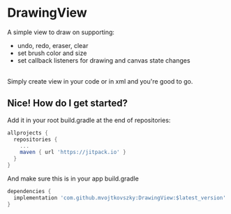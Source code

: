 # DrawingView
A simple view to draw on supporting:
- undo, redo, eraser, clear
- set brush color and size
- set callback listeners for drawing and canvas state changes

<br/>
Simply create view in your code or in xml and you're good to go.
<br/>

## Nice! How do I get started?
Add it in your root build.gradle at the end of repositories:
``` gradle
allprojects {
  repositories {
    ...
    maven { url 'https://jitpack.io' }
  }
}
```

And make sure this is in your app build.gradle
``` gradle
dependencies {
  implementation 'com.github.mvojtkovszky:DrawingView:$latest_version'
}
```
